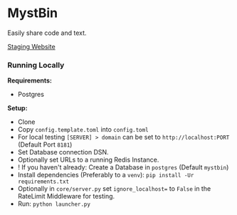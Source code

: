 # MystBin

Easily share code and text.


[Staging Website](https://staging.mystb.in)


### Running Locally
**Requirements:**
- Postgres

**Setup:**
- Clone
- Copy `config.template.toml` into `config.toml`
 - For local testing `[SERVER] > domain` can be set to `http://localhost:PORT` (Default Port `8181`)
 - Set Database connection DSN.
 - Optionally set URLs to a running Redis Instance.
- ! If you haven't already: Create a Database in `postgres` (Default `mystbin`)
- Install dependencies (Preferably to a `venv`): `pip install -Ur requirements.txt`
- Optionally in `core/server.py` set `ignore_localhost=` to `False` in the RateLimit Middleware for testing.
- Run: `python launcher.py`

